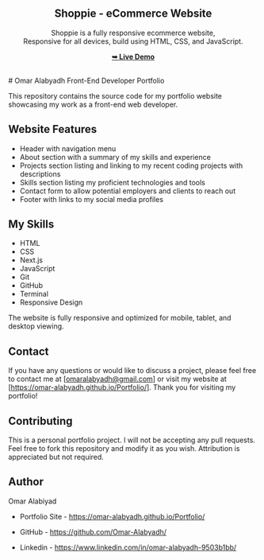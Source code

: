 <div align="center">
  
  
  <br />

  <h2 align="center">Shoppie - eCommerce Website</h2>

  Shoppie is a fully responsive ecommerce website, <br />Responsive for all devices, build using HTML, CSS, and JavaScript.

  <a href="https://codewithsadee.github.io/shoppie/"><strong>➥ Live Demo</strong></a>

</div>

<br />
# Omar Alabyadh Front-End Developer Portfolio

This repository contains the source code for my portfolio website showcasing my work as a front-end web developer.

## Website Features

- Header with navigation menu 
- About section with a summary of my skills and experience
- Projects section listing and linking to my recent coding projects with descriptions 
- Skills section listing my proficient technologies and tools
- Contact form to allow potential employers and clients to reach out 
- Footer with links to my social media profiles

## My Skills

- HTML
- CSS 
- Next.js
- JavaScript
- Git
- GitHub
- Terminal
- Responsive Design

The website is fully responsive and optimized for mobile, tablet, and desktop viewing.

## Contact

If you have any questions or would like to discuss a project, please feel free to contact me at [omaralabyadh@gmail.com] or visit my website at [https://omar-alabyadh.github.io/Portfolio/]. Thank you for visiting my portfolio!

## Contributing

This is a personal portfolio project. I will not be accepting any pull requests. Feel free to fork this repository and modify it as you wish. Attribution is appreciated but not required.

## Author

Omar Alabiyad

- Portfolio Site - https://omar-alabyadh.github.io/Portfolio/

- GitHub - https://github.com/Omar-Alabyadh/

- Linkedin - https://www.linkedin.com/in/omar-alabyadh-9503b1bb/

